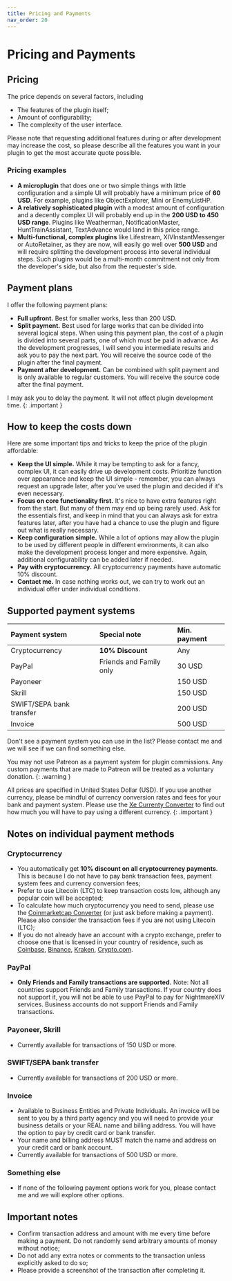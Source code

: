 ```yaml
---
title: Pricing and Payments
nav_order: 20
---
```

# Pricing and Payments

## Pricing
The price depends on several factors, including
- The features of the plugin itself;
- Amount of configurability;
- The complexity of the user interface.

Please note that requesting additional features during or after development may increase the cost, so please describe all the features you want in your plugin to get the most accurate quote possible. 

### Pricing examples
- **A microplugin** that does one or two simple things with little configuration and a simple UI will probably have a minimum price of **60 USD**. For example, plugins like ObjectExplorer, Mini or EnemyListHP.
- **A relatively sophisticated plugin** with a modest amount of configuration and a decently complex UI will probably end up in the **200 USD to 450 USD range**. Plugins like Weatherman, NotificationMaster, HuntTrainAssistant, TextAdvance would land in this price range.
- **Multi-functional, complex plugins** like Lifestream, XIVInstantMessenger or AutoRetainer, as they are now, will easily go well over **500 USD** and will require splitting the development process into several individual steps. Such plugins would be a multi-month commitment not only from the developer's side, but also from the requester's side.

## Payment plans
I offer the following payment plans:
- **Full upfront.** Best for smaller works, less than 200 USD. 
- **Split payment.** Best used for large works that can be divided into several logical steps. When using this payment plan, the cost of a plugin is divided into several parts, one of which must be paid in advance. As the development progresses, I will send you intermediate results and ask you to pay the next part. You will receive the source code of the plugin after the final payment.
- **Payment after development.** Can be combined with split payment and is only available to regular customers. You will receive the source code after the final payment.

I may ask you to delay the payment. It will not affect plugin development time. 
{: .important }

## How to keep the costs down
Here are some important tips and tricks to keep the price of the plugin affordable:
- **Keep the UI simple.** While it may be tempting to ask for a fancy, complex UI, it can easily drive up development costs. Prioritize function over appearance and keep the UI simple - remember, you can always request an upgrade later, after you've used the plugin and decided if it's even necessary.
- **Focus on core functionality first.** It's nice to have extra features right from the start. But many of them may end up being rarely used. Ask for the essentials first, and keep in mind that you can always ask for extra features later, after you have had a chance to use the plugin and figure out what is really necessary.
- **Keep configuration simple.** While a lot of options may allow the plugin to be used by different people in different environments, it can also make the development process longer and more expensive. Again, additional configurability can be added later if needed.
- **Pay with cryptocurrency.** All cryptocurrency payments have automatic 10% discount. 
- **Contact me.** In case nothing works out, we can try to work out an individual offer under individual conditions. 

## Supported payment systems

| Payment system  | Special note | Min. payment |
|:----------------|:------------------|:------|
| Cryptocurrency | **10% Discount** | Any |
| PayPal | Friends and Family only | 30 USD |
| Payoneer | | 150 USD |
| Skrill | | 150 USD |
| SWIFT/SEPA bank transfer | | 200 USD |
| Invoice |  | 500 USD |

Don't see a payment system you can use in the list? Please contact me and we will see if we can find something else.

You may not use Patreon as a payment system for plugin commissions. Any custom payments that are made to Patreon will be treated as a voluntary donation.
{: .warning }

All prices are specified in United States Dollar (USD). If you use another currency, please be mindful of currency conversion rates and fees for your bank and payment system. Please use the <a href="https://www.xe.com/currencyconverter/convert/" target="_blank">Xe Currenty Converter</a> to find out how much you will have to pay using a different currency.
{: .important }

## Notes on individual payment methods
### Cryptocurrency
- You automatically get **10% discount on all cryptocurrency payments**. This is because I do not have to pay bank transaction fees, payment system fees and currency conversion fees;
- Prefer to use Litecoin (LTC) to keep transaction costs low, although any popular coin will be accepted;
- To calculate how much cryptocurrency you need to send, please use the <a href="https://coinmarketcap.com/converter/" target="_blank">Coinmarketcap Converter</a> (or just ask before making a payment). Please also consider the transaction fees if you are not using Litecoin (LTC);
- If you do not already have an account with a crypto exchange, prefer to choose one that is licensed in your country of residence, such as <a href="https://www.coinbase.com/legal/licenses" target="_blank">Coinbase</a>, <a href="https://www.binance.com/en/legal/licenses" target="_blank">Binance</a>, <a href="https://support.kraken.com/hc/en-us/articles/where-is-kraken-licensed-or-regulated" target="_blank">Kraken</a>, <a href="https://crypto.com/licenses" target="_blank">Crypto.com</a>.

### PayPal
- **Only Friends and Family transactions are supported.** Note: Not all countries support Friends and Family transactions. If your country does not support it, you will not be able to use PayPal to pay for NightmareXIV services. Business accounts do not support Friends and Family transactions.

### Payoneer, Skrill
- Currently available for transactions of 150 USD or more.

### SWIFT/SEPA bank transfer
- Currently available for transactions of 200 USD or more.

### Invoice
- Available to Business Entities and Private Individuals. An invoice will be sent to you by a third party agency and you will need to provide your business details or your REAL name and billing address. You will have the option to pay by credit card or bank transfer.
- Your name and billing address MUST match the name and address on your credit card or bank account. 
- Currently available for transactions of 500 USD or more.

### Something else
- If none of the following payment options work for you, please contact me and we will explore other options.

## Important notes
- Confirm transaction address and amount with me every time before making a payment. Do not randomly send arbitrary amounts of money without notice;
- Do not add any extra notes or comments to the transaction unless explicitly asked to do so;
- Please provide a screenshot of the transaction after completing it. 

